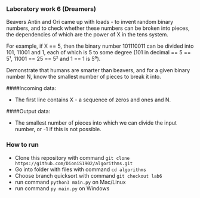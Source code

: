 ### Laboratory work 6 (Dreamers)

Beavers Antin and Ori came up with loads - to invent random binary numbers, and to check whether these numbers can be broken into pieces, the dependencies of which are the power of X in the tens system.

For example, if X == 5, then the binary number 101110011 can be divided into 101, 11001 and 1, each of which is 5 to some degree (101 in decimal == 5 == 5¹, 11001 == 25 == 5² and 1 == 1 is 5⁰).

Demonstrate that humans are smarter than beavers, and for a given binary number N, know the smallest number of pieces to break it into.

####Incoming data:
 - The first line contains X - a sequence of zeros and ones and N.

####Output data:
 - The smallest number of pieces into which we can divide the input number, or -1 if this is not possible.

### How to run
  + Clone this repository with command `git clone https://github.com/DioniS1902/algorithms.git`
  + Go into folder with files with command `cd algorithms`  
  + Choose branch quicksort with command `git checkout lab6`
  + run command `python3 main.py` on Mac/Linux
  + run command `py main.py` on Windows